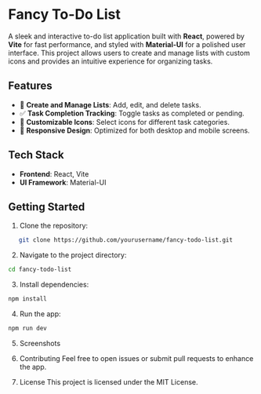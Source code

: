 # Fancy To-Do List

A sleek and interactive to-do list application built with **React**, powered by **Vite** for fast performance, and styled with **Material-UI** for a polished user interface. This project allows users to create and manage lists with custom icons and provides an intuitive experience for organizing tasks.

## Features

- 📝 **Create and Manage Lists**: Add, edit, and delete tasks.
- ✅ **Task Completion Tracking**: Toggle tasks as completed or pending.
- 🎨 **Customizable Icons**: Select icons for different task categories.
- 📱 **Responsive Design**: Optimized for both desktop and mobile screens.

## Tech Stack

- **Frontend**: React, Vite
- **UI Framework**: Material-UI

## Getting Started

1. Clone the repository:
```bash
   git clone https://github.com/yourusername/fancy-todo-list.git
```
2. Navigate to the project directory:
 ```bash
cd fancy-todo-list
 ```
3. Install dependencies:
```bash
npm install
```
4. Run the app:
```bash
npm run dev
```
5. Screenshots



6. Contributing
Feel free to open issues or submit pull requests to enhance the app.

7. License
This project is licensed under the MIT License.
